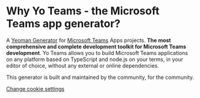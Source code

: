 # Why Yo Teams - the Microsoft Teams app generator?

A [Yeoman Generator](http://yeoman.io/) for [Microsoft Teams](https://teams.microsoft.com) Apps projects. **The most comprehensive and complete development toolkit for Microsoft Teams development**. Yo Teams allows you to build Microsoft Teams applications on any platform based on TypeScript and node.js on your terms, in your editor of choice, without any external or online dependencies.

This generator is built and maintained by the community, for the community.

[Change cookie settings](#__consent)